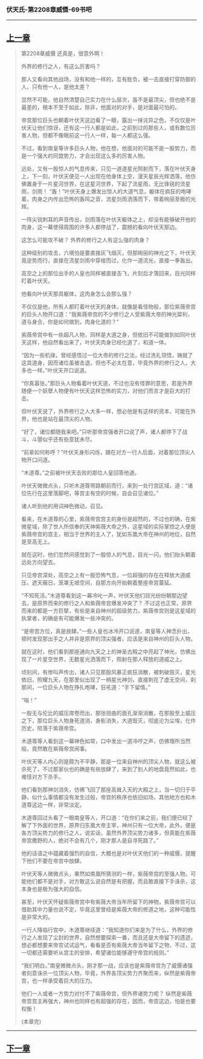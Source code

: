 ### 伏天氏-第2208章威慑-69书吧

--------
[上一章](./7d3d8c35f9333183ee20ba1910f4d6e1.md)
--------


>
>
>
>第2208章威慑
>还真是，很意外啊！
>
>外界的修行之人，有这么厉害吗？
>
>那人又看向其他战场，没有和他一样的，互有胜负，被一击直接打穿防御的人，只有他一人，是他太差？
>
>显然不可能，他自然清楚自己实力在什么层次，虽不是最顶尖，但也绝不是最差的，根本不至于如此，除非，他面对的对手，是对面最可怕的。
>
>帝宫那位巨头也朝着叶伏天这边看了一眼，露出一抹诧异之色，不仅仅是叶伏天让他们惊讶，还有这一行人都是如此，之前到过的那些人，或有数位厉害人物，但都不像眼前这一行人一样，每一人都这么强。
>
>不过，看到南皇等许多巨头人物，他在想，他面对的可能不是一股势力，而是一个强大的同盟势力，才会出现这么多的厉害人物。
>
>远处，又有一股惊人的气息传来，只见一道道星光照射而下，落在叶伏天身上，下一刻，叶伏天便见一人出现在他身体上空，漫天星辰光辉洒落，他仿佛置身于一片星河世界，在这星河世界，下起了流星雨，无比锋锐的流星雨，剑雨！
>“轰！”叶伏天身上爆发出惊人的大道气息，躯体在疯狂的咆哮着，肉身之内传出恐怖的轰鸣之音，流星剑雨洒落而下，带着绚丽至极的光辉。
>
>一阵尖锐刺耳的声音传出，剑雨落在叶伏天躯体之上，却没有能够破开他的肉身，这一幕使得周围的许多人都停战了，震撼的看向叶伏天那边。
>
>这怎么可能攻不破？
>外界的修行之人有这么强的肉身？
>
>这种级别的攻击，六境怕是要直接灰飞烟灭，但那绚丽的神光之下，叶伏天竟逆势而行，直接在流星剑雨中穿梭而过，化作一道流光，直接一拳轰出。
>
>高空之上的那位出手的人皇也同样被直接击飞，片刻后才落回来，目光同样盯着叶伏天。
>
>他看向叶伏天那具躯体，这肉身怎么会那么强？
>
>不仅仅是他，所有人都盯着叶伏天的身体，就像是看怪物般，那位紫薇帝宫的巨头人物开口道：“我紫薇帝宫的不少修行之人受紫薇大帝的神光犀利，道与身合，你是如何做到，肉身化道的？”
>
>紫薇帝宫中有一些超凡人物，同样是大道之身，但依旧不可能做到如同叶伏天这样，他自然看出来了，叶伏天肉身已经化道了，和道一体。
>
>“因为一些机缘，曾经感悟过一位大帝的修行之法，经过洗礼领悟，铸就了这具道身，因而诸位虽被击退，但也不必太在意，毕竟外界的修行之人，大多也一样。”叶伏天开口说道。
>
>“你真嚣张。”那巨头人物看着叶伏天道，不过也没有怪罪的意思，若是外界随便一个妖孽人物便有叶伏天这样恐怖的实力，对他们而言才是巨大的打击。
>
>但叶伏天说了，外界修行之人大多一样，想必他是有这样的资本，可能在外界，他也是站在最顶尖的人物。
>
>“好了，诸位都随我来吧。”只听那帝宫强者开口说了声，诸人都停下了战斗，斗曌似乎还有些意犹未尽。
>
>“前辈如何称呼？”叶伏天身形闪烁，跟在对方一行人后面，对着那位顶尖人物开口问道。
>
>“木道尊。”之前被叶伏天击败的那位人皇回答他道。
>
>叶伏天微微点头，只听木道尊带路朝前而行，来到一处行宫区域，道：“诸位先行在这里落脚吧，等宫主有空的时候，自会召见诸位。”
>
>诸人听到他的用词神色微动，召见。
>
>看来，在木道尊的心里，紫薇帝宫宫主的身份是超然的，不过也的确，在紫微星域，除了世人所信奉的天神紫薇大帝之外，这星域的实际掌控之人便是紫薇帝宫的宫主，相当于世界的主人了，犹如东凰大帝在神州的地位，自然是至高无上。
>
>就在这时，他们忽然间感觉到了一股惊人的气息，目光一闪，他们抬头朝着远处方向望去。
>
>只见帝宫深处，高空之上有一股恐怖气息，一位超强的存在在释放大道威压，遮天蔽日，笼罩无垠空间，自那方向开始朝着整座帝宫蔓延。
>
>“不知死活。”木道尊看到这一幕冷叱一声，叶伏天他们目光纷纷朝那边望去，是原界而来的修行之人和紫薇帝宫爆发冲突了？
>不过这也正常，原界而来的都是一方巨擘，有些是来自神州的超级势力，紫薇帝宫则是这星域的执掌者，的确是有可能爆发一些冲突的。
>
>“是帝宫方位，真是放肆。”一些人皇也冰冷开口说道，南皇等人神念扑出，顿时发现那出手之人并非是原界的顶尖强者，应该是来自神州的巨头人物。
>
>就在这时，他们看到那座通向九天之上的神圣古殿之中亮起了神光，仿佛出现了一片星空世界，无数星光洒落而下，照射在那人释放的道威之上。
>
>顷刻间，有惨叫声传出，诸人只见那股风暴正疯狂消散，被刺破毁灭，星光依旧，照耀九天，在那里似出现了一柄星光神剑，直接刺在了虚无空间，刹那间，一位巨头人物在挣扎咆哮，狂吼道：“手下留情。”
>
>“嗡！”
>
>一股无与伦比的威压席卷而出，那张扭曲的面孔渐渐消散，在那股至上威压之下，那位巨头人物身死道消，身影消失，大道毁灭，彻底沦为尘埃，化作历史，陨落于紫薇帝宫。
>
>木道尊等人看到这一幕神色如常，口中发出一道冷哼之声，仿佛理所当然般，竟然敢在紫薇帝宫闹事。
>
>叶伏天等人内心则是颇为不平静，那是一位来自神州的顶尖人物，就这么被杀死了，不过那家伙也的确是有些放肆了，来到了别人的地盘竟然如此，也难怪对方下杀手。
>
>他们看到那神剑消失，仿佛飞回了那座高耸入天的大殿之上，当一切归于平静，似什么事情都没有发生过般，帝宫的秩序也依旧如场，其他地方也和木道尊这边一样，非常淡定。
>
>木道尊回过头看了一眼南皇等人，开口道：“在你们来之前，我们便已经了解了下外面的世界，原界归东凰大帝主宰，神州只有一位大帝，此外，便是各方顶尖势力的修行之人，说实话，虽然外界顶尖势力诸多，但真能在紫薇帝宫撒野的人，绝对不会有几个，刚才那人是自寻死路了。”
>
>他的话语之中蕴藏着强烈的自信，大概也是对叶伏天他们的一种威慑，提醒下他们不要在帝宫中放肆。
>
>叶伏天等人微微点头，果然如南凰所猜测的一样，紫薇帝宫的至强人物，可能他们都不是对手，对方敢这么说自然是有把握，而且敢直接下手诛杀，这本身也是极为强大的自信。
>
>甚至，叶伏天怀疑紫薇帝宫中有紫薇大帝当年所留下的神物，紫薇帝宫可以借助其中力量也说不定，毕竟这里曾经是紫薇大帝的修道之地，这种可能性是非常大的。
>
>一行人降临行宫中，木道尊继续道：“我知道你们来是为了什么，外界的修行之人发现了尘封的世界，自然想要探索一番，而且还是大帝留下的遗迹，想必都想要来帝宫试试运气，看看是否有紫薇大帝当年留下之物，不过，这一切都还需要听从宫主的安排，希望诸位能够遵守帝宫的规则。”
>
>“我们明白。”南皇微微点头，刚才那一战，应该也是紫薇帝宫为了威慑诸强者刻意诛杀一位顶尖人物，毕竟，外界各顶尖势力齐聚而来，纵然是紫薇帝宫，也一样承受着巨大的压力。
>
>他们一人或者一方势力对付不了紫薇帝宫，但外界诸势力呢？
>纵然是紫薇帝宫宫主再强大，神州也同样也有超强的存在，因而，帝宫这边，怕是也要权衡！
>
>(本章完)
>
>

--------
[下一章](./b40cf9d9b1678a3eeb5b7f81e97d6e70.md)
--------
